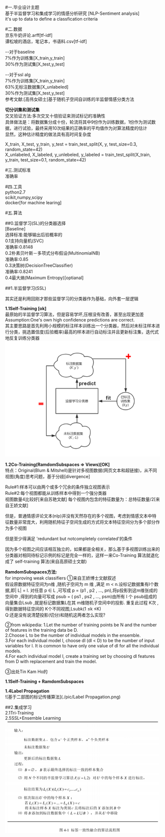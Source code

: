 #一.毕业设计主题  
基于半监督学习和集成学习的情感分析研究 
[NLP-Sentiment analysis]  
it's up to data to define a classfication criteria  

#二.数据  
京东牛奶评论.arff[tf-idf]  
谭松坡的酒店，笔记本，书语料.csv[tf-idf]  

--对于baseline  
7%作为训练集[X_train,y_train]  
30%作为测试集[X_test,y_test]  

--对于ssl alg  
7%作为训练集[X_train,y_train]  
63%无标注数据集[X_unlabeled]  
30%作为测试集[X_test,y_test]  
参考文献:[高伟女硕士]基于随机子空间自训练的半监督情感分类方法  

**切分训集和测试集**  
交叉验证方法:多次交叉十倍验证来测试标记的准确性  
具体做法是：将数据集分成十份，轮流将其中9份作为训练数据，1份作为测试数据，进行试验，最终采用10次结果的正确率的平均值作为对算法精度的估计  
显然，这种估计精度的做法具有高时间复杂度  

X_train, X_test, y_train, y_test = train_test_split(X, y, test_size=0.3, random_state=42)  
X_unlabeled, X_labeled, y_unlebeled, y_labeled = train_test_split(X_train, y_train, test_size=0.1, random_state=42)  

#三.测试标准  
准确率

#四.工具  
python2.7   
scikit,numpy,scipy  
docker[for machine learing]  

#五.算法  

##0.监督学习(SL)的分类器选择  
[Baseline]  
选择标准:能够输出后验概率的  
0.1支持向量机(SVC)  
准确率:0.8148  
0.2朴素贝叶斯－多项式分布假设(MultinomialNB)  
准确率:0.85  
0.3决策树(DecisionTreeClassifier)  
准确率:0.8241  
0.4最大熵(Maximum Entropy)[optianal]

##1.半监督学习(SSL)  

其实还是利用回刚才那些监督学习的分类器作为基础，向外套一层逻辑  

**1.1Self-Training [ok]**  
最原始的半监督学习算法，但是容易学坏,压根没有改善，甚至出现更加差  
Assumption:One's own high confidence predictions are correct.  
其主要思路是首先利用小规模的标注样本训练出一个分类器，然后对未标注样本进行分类，挑选置信度(后验概率)最高的样本进行自动标注并且更新标注集，迭代式地反复训练分类器    
![Self-Training](./pic/SelfTraining.png)  

**1.2Co-Training(RamdomSubspaces => Views)[OK]**  
特点：Original(Blum & Mitshell)是针对多视图数据(网页文本和超链接)，从不同视图(角度)思考问题，基于分歧[divergence]  

Rule#1:样本可以由两个或多个冗余的条件独立视图表示  
Rule#2:每个视图都能从训练样本中得到一个强分类器  
视图数量4比较好[来自苏艳文献]
每个视图内包含的特征数量为：总特征数量/2[来自王娇文献]

但是，普通情感评论文本(nlp)并没有天然存在的多个视图，考虑到情感文本中特征数量非常庞大，利用随机特征子空间生成的方式将文本特征空间分为多个部分作为多个视图  

但是至少得满足 'redundant but notcompletely correlated'的条件  

因为多个视图之间应该相互独立的，如果都是全相关，那么基于多视图训练出来的分类器对相同待标记示例的标记是完全一样的，这样一来Co-Training 算法就退化成了 self-training 算法(来自高原硕士文献)  

**RamdomSubspaces方法:**  
for improving  weak classifiers
①来自王娇博士文献叙述  
假设原数据特征空间为n维 ,随机子空间为 m 维 ,满足 m < n.设标记数据集有l个数据,即| L| = l. 对任意 p ∈ L ,可写成 p = (p1 , p2 , …, pn),将p投影到这m维张成的空间中 ,得到的向量可写成 psub = ( ps1 , ps2 , …, psm)由所有 l 个 psub组成的向量集合Lsub ,就是标记数据集L在其 m维随机子空间中的投影. 重复此过程 K次 ,得到数据特征空间的 K个不同视图,Lsubk(1 ≤k ≤K)  
Q:还是没有说清楚投影(切分)和随机这两者怎么实现?

②from wikipedia:
1.Let the number of training points be N and the number of features in the training data be D.  
2.Choose L to be the number of individual models in the ensemble.  
3.For each individual model l, choose dl (dl < D) to be the number of input variables for l. It is common to have only one value of dl for all the individual models.  
4.For each individual model l, create a training set by choosing dl features from D with replacement and train the model.  

③出处Tin Kam Ho的<The Random Subspace Method forConstructing Decision Forests>

**1.1Self-Training + RamdomSubspaces**  

**1.4Label Propagation**  
![基于二部图的标记传播算法](./pic/Label Propagation.png)  

##2.集成学习  
2.1Tri-Training  
2.5SSL+Ensemble Learning  
![标签一致性融合算法,偏向集成学习](./pic/标签一致性融合算法.png)